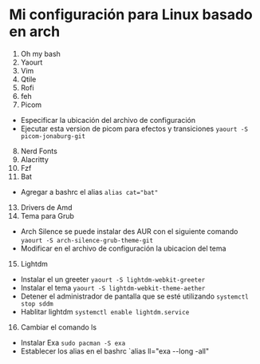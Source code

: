 # Mi configuración para Linux basado en arch

1. Oh my bash
2. Yaourt
3. Vim
4. Qtile
5. Rofi
6. feh
7. Picom
  - Especificar la ubicación del archivo de configuración
  - Ejecutar esta version de picom para efectos y transiciones `yaourt -S picom-jonaburg-git`
8. Nerd Fonts
9. Alacritty
10. Fzf
11. Bat
  - Agregar a bashrc el alias `alias cat="bat"`
13. Drivers de Amd
14. Tema para Grub
  - Arch Silence se puede instalar des AUR con el siguiente comando `yaourt -S arch-silence-grub-theme-git`
  - Modificar en el archivo de configuración la ubicacion del tema
15. Lightdm
  - Instalar el un greeter `yaourt -S lightdm-webkit-greeter`
  - Instalar el tema `yaourt -S lightdm-webkit-theme-aether`
  - Detener el administrador de pantalla que se esté utilizando `systemctl stop sddm`
  - Hablitar lightdm `systemctl enable lightdm.service`
16. Cambiar el comando ls
  - Instalar Exa `sudo pacman -S exa`
  - Establecer los alias en el bashrc `alias ll="exa --long -all" 
